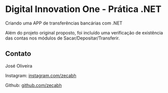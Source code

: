 # Digital Innovation One - Prática .NET

Criando uma APP de transferências bancárias com .NET

Além do projeto original proposto, foi incluído uma verificação de existência das contas nos módulos de Sacar/Depositar/Transferir. 


## Contato

José Oliveira

Instagram:  [instagram.com/zecabh](https://instagram.com/zecabh)

Github:  [github.com/zecabh](https://github.com/zecabh)
